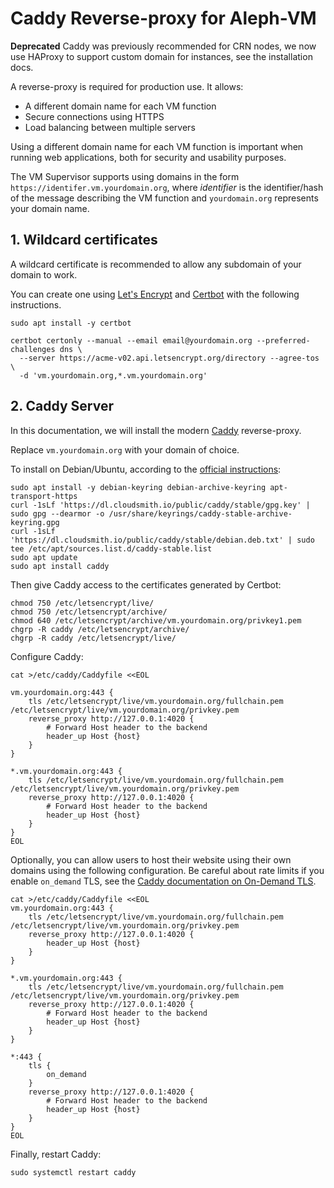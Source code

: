 # Caddy Reverse-proxy for Aleph-VM

**Deprecated** Caddy was previously recommended for CRN nodes, we now use HAProxy to support custom domain for instances, see the installation docs.


A reverse-proxy is required for production use. It allows:

 - A different domain name for each VM function
 - Secure connections using HTTPS
 - Load balancing between multiple servers

Using a different domain name for each VM function is important when running web applications, 
both for security and usability purposes. 

The VM Supervisor supports using domains in the form `https://identifer.vm.yourdomain.org`, where
_identifier_ is the identifier/hash of the message describing the VM function and `yourdomain.org` 
represents your domain name.

## 1. Wildcard certificates

A wildcard certificate is recommended to allow any subdomain of your domain to work.

You can create one using [Let's Encrypt](https://letsencrypt.org/) and
[Certbot](https://certbot.eff.org/) with the following instructions.

```shell
sudo apt install -y certbot

certbot certonly --manual --email email@yourdomain.org --preferred-challenges dns \
  --server https://acme-v02.api.letsencrypt.org/directory --agree-tos \
  -d 'vm.yourdomain.org,*.vm.yourdomain.org'
```

## 2. Caddy Server

In this documentation, we will install the modern [Caddy](https://caddyserver.com/) reverse-proxy.

Replace `vm.yourdomain.org` with your domain of choice. 

To install on Debian/Ubuntu, according to the
[official instructions](https://caddyserver.com/docs/install#debian-ubuntu-raspbian):
```shell
sudo apt install -y debian-keyring debian-archive-keyring apt-transport-https
curl -1sLf 'https://dl.cloudsmith.io/public/caddy/stable/gpg.key' | sudo gpg --dearmor -o /usr/share/keyrings/caddy-stable-archive-keyring.gpg
curl -1sLf 'https://dl.cloudsmith.io/public/caddy/stable/debian.deb.txt' | sudo tee /etc/apt/sources.list.d/caddy-stable.list
sudo apt update
sudo apt install caddy
```

Then give Caddy access to the certificates generated by Certbot:
```shell
chmod 750 /etc/letsencrypt/live/
chmod 750 /etc/letsencrypt/archive/
chmod 640 /etc/letsencrypt/archive/vm.yourdomain.org/privkey1.pem
chgrp -R caddy /etc/letsencrypt/archive/
chgrp -R caddy /etc/letsencrypt/live/
```

Configure Caddy:
```shell
cat >/etc/caddy/Caddyfile <<EOL

vm.yourdomain.org:443 {
    tls /etc/letsencrypt/live/vm.yourdomain.org/fullchain.pem /etc/letsencrypt/live/vm.yourdomain.org/privkey.pem
    reverse_proxy http://127.0.0.1:4020 {
        # Forward Host header to the backend
        header_up Host {host}
    }
}

*.vm.yourdomain.org:443 {
    tls /etc/letsencrypt/live/vm.yourdomain.org/fullchain.pem /etc/letsencrypt/live/vm.yourdomain.org/privkey.pem
    reverse_proxy http://127.0.0.1:4020 {
        # Forward Host header to the backend
        header_up Host {host}
    }
}
EOL
```

Optionally, you can allow users to host their website using their own domains using the following
configuration. Be careful about rate limits if you enable `on_demand` TLS, 
see the [Caddy documentation on On-Demand TLS](https://caddyserver.com/docs/automatic-https#on-demand-tls).
```shell
cat >/etc/caddy/Caddyfile <<EOL
vm.yourdomain.org:443 {
    tls /etc/letsencrypt/live/vm.yourdomain.org/fullchain.pem /etc/letsencrypt/live/vm.yourdomain.org/privkey.pem
    reverse_proxy http://127.0.0.1:4020 {
        header_up Host {host}
    }
}

*.vm.yourdomain.org:443 {
    tls /etc/letsencrypt/live/vm.yourdomain.org/fullchain.pem /etc/letsencrypt/live/vm.yourdomain.org/privkey.pem
    reverse_proxy http://127.0.0.1:4020 {
        # Forward Host header to the backend
        header_up Host {host}
    }
}

*:443 {
    tls {
        on_demand
    }
    reverse_proxy http://127.0.0.1:4020 {
        # Forward Host header to the backend
        header_up Host {host}
    }
}
EOL
```

Finally, restart Caddy:
```shell
sudo systemctl restart caddy
```
